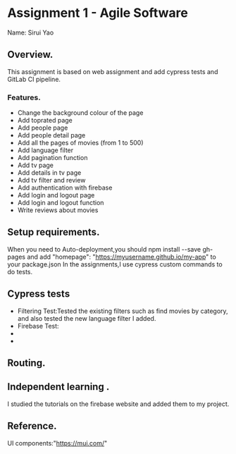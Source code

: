 # Assignment 1 - Agile Software

Name: Sirui Yao

## Overview.

This assignment is based on web assignment and add cypress tests and GitLab CI pipeline.

### Features.
+ Change the background colour of the page
+ Add toprated page
+ Add people page 
+ Add people detail page
+ Add all the pages of movies (from 1 to 500)
+ Add language filter 
+ Add pagination function
+ Add tv page
+ Add details in tv page
+ Add tv filter and review
+ Add authentication with firebase
+ Add login and logout page
+ Add login and logout function
+ Write reviews about movies
## Setup requirements.

When you need to Auto-deployment,you should npm install --save gh-pages and add "homepage": "https://myusername.github.io/my-app" to your package.json
In the assignments,I use cypress custom commands to do tests.
## Cypress tests
+ Filtering Test:Tested the existing filters such as find movies by category, and also tested the new language filter I added.
+ Firebase Test:
+
+
## Routing.



## Independent learning .
I studied the tutorials on the firebase website and added them to my project.

## Reference.
UI components:"https://mui.com/"